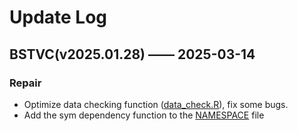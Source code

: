 # Update Log

## BSTVC(v2025.01.28) —— 2025-03-14
### Repair
* Optimize data checking function ([data_check.R](./data_check.R)), fix some bugs.
* Add the sym dependency function to the [NAMESPACE](./NAMESPACE) file

